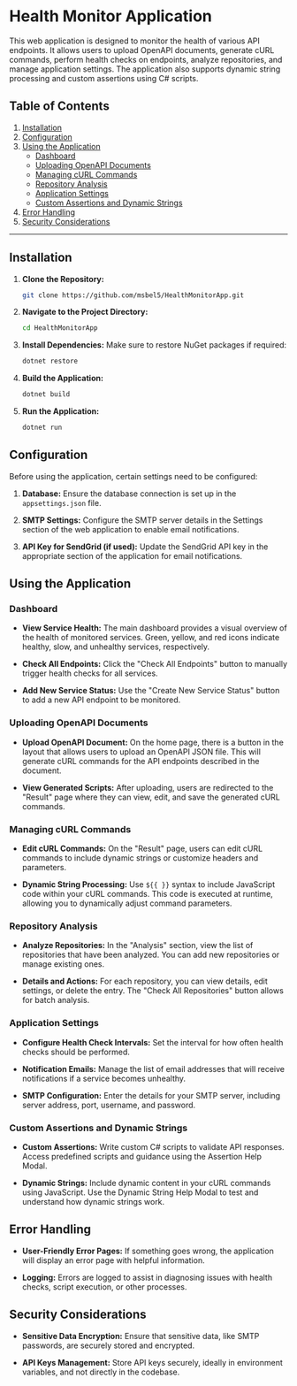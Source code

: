 
# Health Monitor Application

This web application is designed to monitor the health of various API endpoints. It allows users to upload OpenAPI documents, generate cURL commands, perform health checks on endpoints, analyze repositories, and manage application settings. The application also supports dynamic string processing and custom assertions using C# scripts.

## Table of Contents
1. [Installation](#installation)
2. [Configuration](#configuration)
3. [Using the Application](#using-the-application)
    - [Dashboard](#dashboard)
    - [Uploading OpenAPI Documents](#uploading-openapi-documents)
    - [Managing cURL Commands](#managing-curl-commands)
    - [Repository Analysis](#repository-analysis)
    - [Application Settings](#application-settings)
    - [Custom Assertions and Dynamic Strings](#custom-assertions-and-dynamic-strings)
4. [Error Handling](#error-handling)
5. [Security Considerations](#security-considerations)

---

## Installation

1. **Clone the Repository:**
   ```bash
   git clone https://github.com/msbel5/HealthMonitorApp.git
   ```
2. **Navigate to the Project Directory:**
   ```bash
   cd HealthMonitorApp
   ```
3. **Install Dependencies:**
   Make sure to restore NuGet packages if required:
   ```bash
   dotnet restore
   ```
4. **Build the Application:**
   ```bash
   dotnet build
   ```
5. **Run the Application:**
   ```bash
   dotnet run
   ```

## Configuration

Before using the application, certain settings need to be configured:

1. **Database:**
   Ensure the database connection is set up in the `appsettings.json` file.

2. **SMTP Settings:**
   Configure the SMTP server details in the Settings section of the web application to enable email notifications.

3. **API Key for SendGrid (if used):**
   Update the SendGrid API key in the appropriate section of the application for email notifications.

## Using the Application

### Dashboard

- **View Service Health:**
  The main dashboard provides a visual overview of the health of monitored services. Green, yellow, and red icons indicate healthy, slow, and unhealthy services, respectively.

- **Check All Endpoints:**
  Click the "Check All Endpoints" button to manually trigger health checks for all services.

- **Add New Service Status:**
  Use the "Create New Service Status" button to add a new API endpoint to be monitored.

### Uploading OpenAPI Documents

- **Upload OpenAPI Document:**
  On the home page, there is a button in the layout that allows users to upload an OpenAPI JSON file. This will generate cURL commands for the API endpoints described in the document.

- **View Generated Scripts:**
  After uploading, users are redirected to the "Result" page where they can view, edit, and save the generated cURL commands.

### Managing cURL Commands

- **Edit cURL Commands:**
  On the "Result" page, users can edit cURL commands to include dynamic strings or customize headers and parameters.

- **Dynamic String Processing:**
  Use `${{ }}` syntax to include JavaScript code within your cURL commands. This code is executed at runtime, allowing you to dynamically adjust command parameters.

### Repository Analysis

- **Analyze Repositories:**
  In the "Analysis" section, view the list of repositories that have been analyzed. You can add new repositories or manage existing ones.

- **Details and Actions:**
  For each repository, you can view details, edit settings, or delete the entry. The "Check All Repositories" button allows for batch analysis.

### Application Settings

- **Configure Health Check Intervals:**
  Set the interval for how often health checks should be performed.

- **Notification Emails:**
  Manage the list of email addresses that will receive notifications if a service becomes unhealthy.

- **SMTP Configuration:**
  Enter the details for your SMTP server, including server address, port, username, and password.

### Custom Assertions and Dynamic Strings

- **Custom Assertions:**
  Write custom C# scripts to validate API responses. Access predefined scripts and guidance using the Assertion Help Modal.

- **Dynamic Strings:**
  Include dynamic content in your cURL commands using JavaScript. Use the Dynamic String Help Modal to test and understand how dynamic strings work.

## Error Handling

- **User-Friendly Error Pages:**
  If something goes wrong, the application will display an error page with helpful information.

- **Logging:**
  Errors are logged to assist in diagnosing issues with health checks, script execution, or other processes.

## Security Considerations

- **Sensitive Data Encryption:**
  Ensure that sensitive data, like SMTP passwords, are securely stored and encrypted.

- **API Keys Management:**
  Store API keys securely, ideally in environment variables, and not directly in the codebase.
